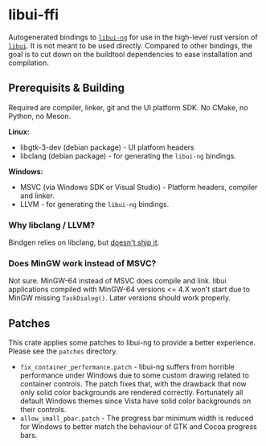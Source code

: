 # libui-ffi

Autogenerated bindings to [`libui-ng`](https://github.com/libui-ng/libui-ng) for use in the high-level rust version of [`libui`](https://github.com/libui-rs/libui). It is not meant to be used directly. Compared to other bindings, the goal is to cut down on the buildtool dependencies to ease installation and compilation.

## Prerequisits & Building

Required are compiler, linker, git and the UI platform SDK. No CMake, no Python, no Meson.

__Linux:__
* libgtk-3-dev (debian package) - UI platform headers
* libclang (debian package) - for generating the `libui-ng` bindings.

__Windows:__
* MSVC (via Windows SDK or Visual Studio) - Platform headers, compiler and linker. 
* LLVM - for generating the `libui-ng` bindings.

### Why libclang / LLVM?
Bindgen relies on libclang, but [doesn't ship it](https://github.com/rust-lang/rust-bindgen/issues/918).

### Does MinGW work instead of MSVC?
Not sure. MinGW-64 instead of MSVC does compile and link. libui applications compiled with MinGW-64 versions <= 4.X won't start due to MinGW missing `TaskDialog()`. Later versions should work properly.

## Patches

This crate applies some patches to libui-ng to provide a better experience. Please see the `patches` directory.
* `fix_container_performance.patch` - libui-ng suffers from horrible performance under Windows due to some custom drawing related to container controls. The patch fixes that, with the drawback that now only solid color backgrounds are rendered correctly. Fortunately all default Windows themes since Vista have solid color backgrounds on their controls.
* `allow_small_pbar.patch` - The progress bar minimum width is reduced for Windows to better match the behaviour of GTK and Cocoa progress bars.